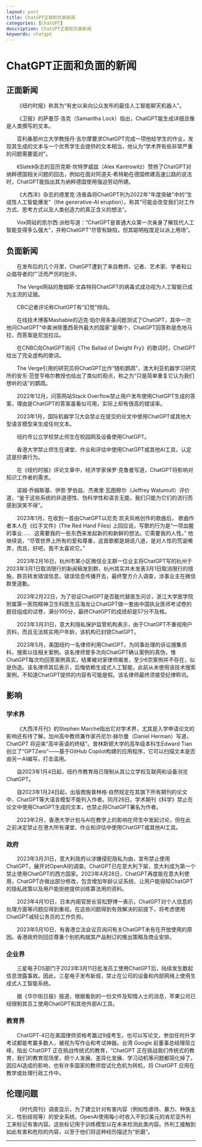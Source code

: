 ```yaml
---
layout: post
title: ChatGPT正面和负面新闻
categories: [ChatGPT]
description: ChatGPT正面和负面新闻
keywords: chatgpt
---
```


# ChatGPT正面和负面的新闻

## 正面新闻

&emsp;&emsp;《纽约时报》称其为“有史以来向公众发布的最佳人工智能聊天机器人”。

&emsp;&emsp;《卫报》的萨曼莎·洛克（Samantha Lock）指出，ChatGPT能生成详细且像是人类撰写的文本。

&emsp;&emsp;亚利桑那州立大学教授丹·吉尔摩要求ChatGPT完成一项他给学生的作业，发现其生成的文本与一个优秀学生会提供的文本相当，他认为“学术界有些非常严重的问题需要面对”。

&emsp;&emsp;《Slate》杂志的亚历克斯·坎特罗威兹（Alex Kantrowitz）赞扬了ChatGPT对纳粹德国相关问题的回击，例如在面对阿道夫·希特勒在德国修建高速公路的说法时，ChatGPT能指出其为纳粹德国使用强迫劳动所建。

&emsp;&emsp;《大西洋》杂志的德里克·汤普森将ChatGPT列为2022年“年度突破”中的“生成性人工智能爆发”（the generative-AI eruption），称其“可能会改变我们对工作方式、思考方式以及人类创造力的真正含义的想法”。

&emsp;&emsp;Vox网站的凯尔西·派柏写道：“ChatGPT是普通大众第一次亲身了解现代人工智能变得多么强大”，并称ChatGPT“尽管有缺陷，但其聪明程度足以派上用场”。

## 负面新闻

&emsp;&emsp;在发布后的几个月里，ChatGPT遭到了来自教师、记者、艺术家、学者和公众倡导者的广泛而严厉的批评。

&emsp;&emsp;The Verge网站的詹姆斯·文森特将ChatGPT的病毒式成功视为人工智能已成为主流的证据。

&emsp;&emsp;CBC记者评论称ChatGPT有“幻觉”倾向。

&emsp;&emsp;在线技术博客Mashable的迈克·珀尔用多条问题测试了ChatGPT，其中一次他问ChatGPT“中美洲除墨西哥外最大的国家”是哪个，ChatGPT回答称是危地马拉，而答案是尼加拉瓜。

&emsp;&emsp;在CNBC向ChatGPT询问《The Ballad of Dwight Fry》的歌词时，ChatGPT给出了完全虚构的歌词。

&emsp;&emsp;The Verge引用的研究员将ChatGPT比作“随机鹦鹉”，澳大利亚机器学习研究所的安东·范登亨格尔教授也给出了类似的观点，称之为“只是简单重复它认为我们想听的话”的鹦鹉。

&emsp;&emsp;2022年12月，问答网站Stack Overflow禁止用户发布使用ChatGPT生成的答案，理由是ChatGPT的答案虽看似可用，实际上却有很高的错误率。

&emsp;&emsp;2023年1月，国际机器学习大会禁止在提交的论文中使用ChatGPT或其他大型语言模型来生成任何文本。

&emsp;&emsp;纽约市公立学校禁止师生在校园网及设备使用ChatGPT。

&emsp;&emsp;香港大学禁止师生在课堂、作业和评估中使用ChatGPT或其他AI工具，认定这是抄袭行为。

&emsp;&emsp;在《纽约时报》评论文章中，经济学家保罗·克鲁曼写道，ChatGPT将影响对知识工作者的需求。

&emsp;&emsp;诺姆·乔姆斯基、伊恩·罗伯兹、杰弗里·瓦图穆尔（Jeffrey Watumull）评价道，“鉴于这些系统的非道德性、伪科学性和语言无能，我们只能为它们的流行而感到哭笑不得”。

&emsp;&emsp;2023年1月，在收到一首由ChatGPT以尼克·凯夫风格创作的歌曲后， 歌曲作者本人在《红手文件》(The Red Hand Files) 上回应说，写歌的行为是“一项血腥的事业…… .这需要我的一些东西来发起新的和新鲜的想法。它需要我的人性。” 他继续说，“尽管世界上所有的爱和尊重，这首歌都是胡说八道，是对人性的荒诞嘲弄，而且，好吧，我不太喜欢它。”

&emsp;&emsp;2023年2月16日，杭州市某小区微信业主群一位业主将ChatGPT写的杭州于2023年3月1日取消限行的新闻稿发到群，杭州其实并未发表3月1日取消限行的措施，群员转发错误信息，错误信息传播开去，最终警方介入调查，涉事业主在微信群里道歉。

&emsp;&emsp;2023年2月22日，为了验证ChatGPT是否能代替医生问诊，浙江大学医学院附属第一医院精神卫生科医生吕海龙让ChatGPT做一套由中国执业医师考试卷的题目组成的试卷，满分100分，最终ChatGPT的成绩却是57分不及格。

&emsp;&emsp;2023年3月31日，意大利隐私保护监管机构表示，由于ChatGPT不重视用户资料，而且无法核实用户年龄，该机构已封锁ChatGPT。

&emsp;&emsp;2023年5月，美国纽约一名律师利用ChatGPT，为同事处理的诉讼搜集资料，搜索以往相关案例。该名律师曾多次向ChatGPT确认案例的真伪，惟ChatGPT每次均回答案例真实，结果被对家律师揭发，至少6宗案例并不存在，似是伪造。该名律师其后表示，后悔依赖生成式人工智能，此前从未使用该技术搜索案例，不知道ChatGPT提供的内容有可能是假。该名律师最终须接受纪律聆讯。

## 影响

### 学术界

&emsp;&emsp;《大西洋月刊》的Stephen Marche指出它对学术界，尤其是入学申请论文的影响还有待了解。加州高中教师兼作家丹尼尔·赫尔曼（Daniel Herman）写道，ChatGPT 将迎来“高中英语的终结”。普林斯顿大学的高年级本科生Edward Tian创立了“GPTZero”——基于GitHub Copilot构建的应用程序，它可以扫描文本是否由另一AI编写，打击滥用。

&emsp;&emsp;自2023年1月4日起，纽约市教育局已限制从其公立学校互联网和设备浏览ChatGPT。

&emsp;&emsp;自2023年1月24日起，出版商施普林格·自然规定在其旗下所有期刊的论文中，ChatGPT等大语言模型不能列入作者。同月26日，学术期刊《科学》禁止在论文中使用ChatGPT生成的文本，也禁止将ChatGPT署名为作者。

&emsp;&emsp;2023年2月，香港大学计划与AI在教学上的影响在师生中发起讨论，但在此之前决定禁止在港大所有课堂、作业和评估中使用ChatGPT或其他AI工具。

### 政府

&emsp;&emsp;2023年3月31日，意大利政府以涉嫌侵犯隐私为由，宣布禁止使用ChatGPT，展开对OpenAI的调查。ChatGPT已在意大利下架，意大利成为第一个禁止使用ChatGPT的西方国家。2023年4月28日，ChatGPT再度能在意大利使用，ChatGPT亦做出部分修改，包含增加年龄认证系统、让用户能得知ChatGPT的隐私政策以及用户能拒绝提供训练算法用的资料。

&emsp;&emsp;2023年4月10日，日本内阁官房长官松野博一表示，ChatGPT对个人信息的处理方面等问题应得到重视。在这些问题得到有效解决的前提下，将考虑使用ChatGPT减轻公务员的工作负担。

&emsp;&emsp;2023年5月10日，有香港立法会议员询问有关ChatGPT未有在开放使用的原因。香港政府则回应尊重个别机构就其产品制订的推出策略及商业安排。

### 企业界

&emsp;&emsp;三星电子DS部门于2023年3月11日批准员工使用ChatGPT后，陆续发生数起信息泄露事故。因此，三星电子发布新规，禁止在公司的设备和内部网络上使用生成式人工智能系统。

&emsp;&emsp;据《华尔街日报》报道，根据看到的一份文件及知情人士的消息，苹果公司已经限制其员工使用ChatGPT和其他外部AI工具。

### 教育界

&emsp;&emsp;ChatGPT-4已在美国律师资格考赢过9成考生，也可以写论文，参加任何升学考试都能考赢多数人，被视为写作业和考试神器。台湾 Google 前董事总经理简立峰，指出 ChatGPT 正在挑战传统式的教育，“ChatGPT 正在挑战我们传统式的教育，我们的教育现场里，把个人发展、差异化发展、学习动机等问题都简化掉了。因应AI造成的影响，也有许多国家的教师尝试化危机为转机，将 ChatGPT 应用在教学或处理行政工作中。

## 伦理问题

&emsp;&emsp;《时代周刊》调查显示，为了建立针对有害内容（例如性虐待、暴力、种族主义、性别歧视等）的安全系统，OpenAI使用每小时收入不到2美元的肯尼亚外判工来标记有害内容。这些标记用于训练模型以在未来检测此类内容。外判工接触到如此有害和危险的内容，以至于他们将这种经历描述为“折磨”。


***************
